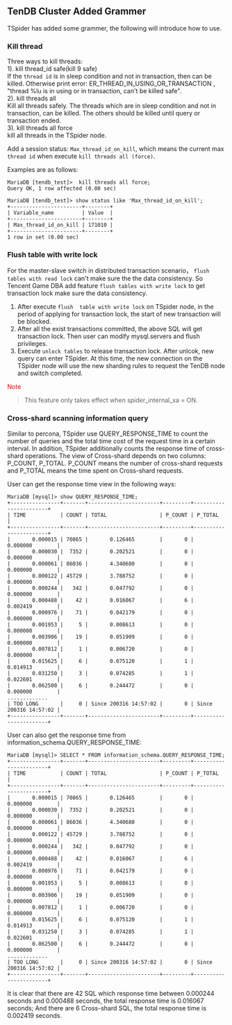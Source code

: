 ## TenDB Cluster Added Grammer
TSpider has added some grammer, the following will introduce how to use.

### Kill thread
Three ways to kill threads:    
1). kill thread_id safe(kill 9 safe)  
If  the `thread id` is in sleep condition and not in transaction, then can be killed. Otherwise print error:  ER_THREAD_IN_USING_OR_TRANSACTION , "thread %lu is in using or in transaction, can't be killed safe".   
2). kill threads all  
  Kill all threads safely. The threads which are in sleep condition and not in transaction, can be killed. The others should be killed until query or transaction ended.  
3). kill threads all force   
kill all threads in the TSpider node.  

Add a session status: `Max_thread_id_on_kill`, which means the current max `thread id` when execute `kill threads all (force)`.    

Examples are as follows:
```
MariaDB [tendb_test]>  kill threads all force;
Query OK, 1 row affected (0.00 sec)

MariaDB [tendb_test]> show status like 'Max_thread_id_on_kill';
+-----------------------+--------+
| Variable_name         | Value  |
+-----------------------+--------+
| Max_thread_id_on_kill | 171010 |
+-----------------------+--------+
1 row in set (0.00 sec)
```

### Flush table with write lock
<a id="write_lock"></a>
For the master-slave switch in distributed transaction scenario， `flush tables with read lock` can't make sure the the data consistency. So Tencent Game DBA add feature `flush tables with write lock` to get transaction lock  make sure the data consistency. 

1. After execute `flush  table with write lock` on TSpider node, in the period of applying for transaction lock, the start of new transaction will be blocked.  
2. After all the exist transactions committed, the above SQL will get transaction lock. Then user can modify mysql.servers and flush privileges.    
3. Execute `unlock tables` to release transaction lock. After unlcok, new query can enter TSpider.  At this time, the new connection on the TSpider node will use the new sharding   rules to request the TenDB node and switch completed.

<font color="#dd0000">Note</font>   
>This feature only takes effect when spider_internal_xa = ON.

### Cross-shard scanning information query
Similar to percona, TSpider use QUERY_RESPONSE_TIME to count  the number of queries and the total time cost of the request time in a certain interval. In addition, TSpider additionally counts the response time of cross-shard operations. 
The view of Cross-shard depends on two columns: P_COUNT, P_TOTAL.  P_COUNT means the number of cross-shard requests and P_TOTAL means the time spent on Cross-shard requests.


User can get the response time view in the following ways:
```
MariaDB [mysql]> show QUERY_RESPONSE_TIME;
+----------------+-------+-----------------------+---------+-----------------------+
| TIME           | COUNT | TOTAL                 | P_COUNT | P_TOTAL               |
+----------------+-------+-----------------------+---------+-----------------------+
|       0.000015 | 70865 |       0.126465        |       0 |       0.000000        |
|       0.000030 |  7352 |       0.202521        |       0 |       0.000000        |
|       0.000061 | 86036 |       4.340680        |       0 |       0.000000        |
|       0.000122 | 45729 |       3.788752        |       0 |       0.000000        |
|       0.000244 |   342 |       0.047792        |       0 |       0.000000        |
|       0.000488 |    42 |       0.016067        |       6 |       0.002419        |
|       0.000976 |    71 |       0.042179        |       0 |       0.000000        |
|       0.001953 |     5 |       0.008613        |       0 |       0.000000        |
|       0.003906 |    19 |       0.051909        |       0 |       0.000000        |
|       0.007812 |     1 |       0.006720        |       0 |       0.000000        |
|       0.015625 |     6 |       0.075120        |       1 |       0.014913        |
|       0.031250 |     3 |       0.074285        |       1 |       0.022601        |
|       0.062500 |     6 |       0.244472        |       0 |       0.000000        |
.............
| TOO LONG       |     0 | Since 200316 14:57:02 |       0 | Since 200316 14:57:02 |
+----------------+-------+-----------------------+---------+-----------------------+
```

User can  also get the response time from information_schema.QUERY_RESPONSE_TIME:
```
MariaDB [mysql]> SELECT * FROM information_schema.QUERY_RESPONSE_TIME;
+----------------+-------+-----------------------+---------+-----------------------+
| TIME           | COUNT | TOTAL                 | P_COUNT | P_TOTAL               |
+----------------+-------+-----------------------+---------+-----------------------+
|       0.000015 | 70865 |       0.126465        |       0 |       0.000000        |
|       0.000030 |  7352 |       0.202521        |       0 |       0.000000        |
|       0.000061 | 86036 |       4.340680        |       0 |       0.000000        |
|       0.000122 | 45729 |       3.788752        |       0 |       0.000000        |
|       0.000244 |   342 |       0.047792        |       0 |       0.000000        |
|       0.000488 |    42 |       0.016067        |       6 |       0.002419        |
|       0.000976 |    71 |       0.042179        |       0 |       0.000000        |
|       0.001953 |     5 |       0.008613        |       0 |       0.000000        |
|       0.003906 |    19 |       0.051909        |       0 |       0.000000        |
|       0.007812 |     1 |       0.006720        |       0 |       0.000000        |
|       0.015625 |     6 |       0.075120        |       1 |       0.014913        |
|       0.031250 |     3 |       0.074285        |       1 |       0.022601        |
|       0.062500 |     6 |       0.244472        |       0 |       0.000000        |
.............
| TOO LONG       |     0 | Since 200316 14:57:02 |       0 | Since 200316 14:57:02 |
+----------------+-------+-----------------------+---------+-----------------------+
```
It is clear that there are 42 SQL which  response time between 0.000244 seconds and 0.000488 seconds, the total response time is 0.016067 seconds; And  there are 6 Cross-shard  SQL, the total response time is  0.002419 seconds.